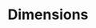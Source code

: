 ---
bigquery: https://console.cloud.google.com/bigquery?p=covid-19-dimensions-ai&page=table&d=data&t=publications
contributors: Digital Science, https://www.digital-science.com/
cost: Free for personal, non-commercial use.
description: Dimensions contains more than 100 million publications, ranging from
  articles published in scholarly journals, books and book chapters, to preprints
  and conference proceedings. All publications are contextualized with linked data
  sets, funding, publications, patents, clinical trials, and policy documents. You
  can also view associated categories, funders, institutions, and researcher profiles.
documentation: https://docs.dimensions.ai/bigquery/index.html
last_edit: 04/08/2022, 17:03:59
location: https://www.dimensions.ai/products/free/
maintained_by: Digital Science, https://www.digital-science.com/
schema_fields:
- research_org_country_names
- mesh_headings
- funding_currency
- conference
- date
- editors
- publisher
- acronyms
- category_sdg
- subtitles
- funding_usd
- metrics
- family_id
- category_hrcs_hc
- granted_year
- abstract
- current_assignee
- category_icrp_cso
- citations_count
- research_org_state_codes
- start_year
- acronym
- expiration_date
- legal_status
- funding_chf
- year
- types
- family_count
- family_members_ids
- end_date
- research_orgs
- labels
- resulting_publication_ids
- expiration_year
- date_imported_gbq
- associated_grant_ids
- date_modified
- volume
- start_date
- funder_org_countries
- associated_publication_id
- address
- supporting_grant_ids
- arxiv_id
- citation_string
- funding_gbp
- legal_events
- title
- embargo_date
- original_title
- date_print
- category_uoa
- current_assignee_orgs
- clinical_trial_ids
- funding_nzd
- email_address
- category_hrcs_rac
- publication_year
- id
- authors
- organisation_details
- priority_date
- brief_title
- parent_id
- funding_aud
- funding_cny
- research_org_city_names
- assignee_countries
- type
- jurisdiction
- funder_orgs
- license
- original_abstract
- isbn
- relationships
- original_assignee_orgs
- external_ids
- book_series_title
- associated_publication_pmid
- ipcr
- acknowledgements
- open_access_categories
- research_org_state_names
- associated_publication_doi
- date_normal
- cpc
- wikipedia_url
- cited_by_ids
- application_number
- linkout
- date_online
- status
- doi
- language
- pmcid
- pmid
- assignee_orgs
- category_for
- funding_amount
- foa_number
- funding_details
- patent_ids
- funder_org_acronyms
- active_years
- funder_org_cities
- funder_countries
- repository_url
- associated_publication_arxiv_id
- reference_ids
- repository_name
- researcher_ids
- created_date
- kind
- gender
- category_icrp_ct
- end_year
- granted_date
- priority_year
- funder_org
- repository_id
- open_access_categories_v2
- investigators
- altmetrics
- funding_cad
- grant_number
- interventions
- funder_org_state_codes
- concepts
- pages
- conditions
- mesh_terms
- category_rcdc
- eisbn
- date_inserted
- publication_ids
- registry
- journal
- citations
- filing_status
- categories
- category_hra
- funding_eur
- category_bra
- research_org_countries
- original_assignee
- resulting_publication_doi
- established
- aliases
- filing_date
- links
- book_title
- name
- issue
- publication_date
- inventor_names
- funding_jpy
- current_assignee_countries
- description
- original_assignee_countries
- research_org_cities
- source_id
- journal_lists
- proceedings_title
- phase
- filing_year
shortname: dimensions
tags:
- scholarly literature
- patents
- funding
- clinical trials
- academic profiles
terms_of_use: 'Use of both the Dimensions COVID-19 dataset and full Dimensions dataset
  are subject to the Dimensions Terms of use: https://www.dimensions.ai/policies-terms-legal '
title: Dimensions
uuid: dcff88bd-fe6b-4fdb-8159-809bf9d7bc1c
---